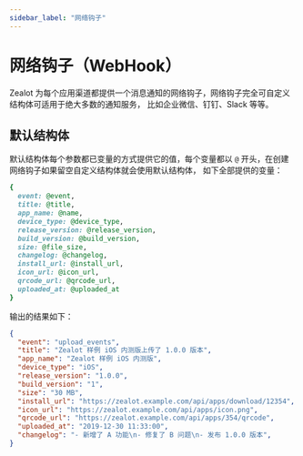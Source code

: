 ```yaml
---
sidebar_label: "网络钩子"
---
```


# 网络钩子（WebHook）

Zealot 为每个应用渠道都提供一个消息通知的网络钩子，网络钩子完全可自定义结构体可适用于绝大多数的通知服务，
比如企业微信、钉钉、Slack 等等。

## 默认结构体

默认结构体每个参数都已变量的方式提供它的值，每个变量都以 `@` 开头，在创建网络钩子如果留空自定义结构体就会使用默认结构体，
如下全部提供的变量：

```ruby
{
  event: @event,
  title: @title,
  app_name: @name,
  device_type: @device_type,
  release_version: @release_version,
  build_version: @build_version,
  size: @file_size,
  changelog: @changelog,
  install_url: @install_url,
  icon_url: @icon_url,
  qrcode_url: @qrcode_url,
  uploaded_at: @uploaded_at
}
```

输出的结果如下：

```json
{
  "event": "upload_events",
  "title": "Zealot 样例 iOS 内测版上传了 1.0.0 版本",
  "app_name": "Zealot 样例 iOS 内测版",
  "device_type": "iOS",
  "release_version": "1.0.0",
  "build_version": "1",
  "size": "30 MB",
  "install_url": "https://zealot.example.com/api/apps/download/12354",
  "icon_url": "https://zealot.example.com/api/apps/icon.png",
  "qrcode_url": "https://zealot.example.com/api/apps/354/qrcode",
  "uploaded_at": "2019-12-30 11:33:00",
  "changelog": "- 新增了 A 功能\n- 修复了 B 问题\n- 发布 1.0.0 版本",
}
```
